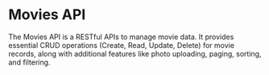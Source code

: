 # Movies API
The Movies API is a RESTful APIs to manage movie data. It provides essential CRUD operations (Create, Read, Update, Delete) for movie records, along with additional features like photo uploading, paging, sorting, and filtering.


